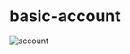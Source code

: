 # basic-account

![account](https://user-images.githubusercontent.com/60515500/73747822-fa37fa00-4736-11ea-9a7b-f2de1301fecb.gif)
